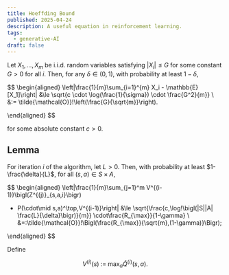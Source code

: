 ```yaml
---
title: Hoeffding Bound
published: 2025-04-24
description: A useful equation in reinforcement learning.
tags:
  - generative-AI
draft: false 
---
```


Let $X_1,\dots,X_m$ be i.i.d. random variables satisfying $|X_i|\le G$ for some constant $G>0$ for all $i$. Then, for any $\delta\in(0,1)$, with probability at least $1-\delta$,

$$
\begin{aligned}
\left|\frac{1}{m}\sum_{i=1}^{m} X_i - \mathbb{E}[X_1]\right|
&\le
\sqrt{c \cdot \log(\frac{1}{\sigma}) \cdot  \frac{G^2}{m}} \\
&:=
\tilde{\mathcal{O}}\!\left(\frac{G}{\sqrt{m}}\right).

\end{aligned}
$$

for some absolute constant $c>0$.

## Lemma

For iteration $i$ of the algorithm, let $L>0$. Then, with probability at least $1-\frac{\delta}{L}$, for all $(s,a)\in S\times A$,

$$
\begin{aligned}
\left|\frac{1}{m}\sum_{j=1}^m V^{(i-1)}\bigl(Z^{(j)}_{s,a,i}\bigr)
- P(\cdot\mid s,a)^\top\,V^{(i-1)}\right|
&\le
\sqrt{\frac{c\,\log\!\bigl(|S||A|  \frac{L}{\delta}\bigr)}{m}}
\cdot\frac{R_{\max}}{1-\gamma}  \\
&=:\tilde{\mathcal{O}}\!\Bigl(\frac{R_{\max}}{\sqrt{m}\,(1-\gamma)}\Bigr);


\end{aligned}
$$

Define

$$
V^{(i)}(s)\;:=\;\max_a \hat Q^{(i)}(s,a).
$$

‍

